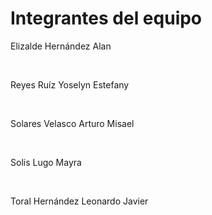 <h1>Integrantes del equipo</h1>
<p>Elizalde Hernández Alan</p><br>
<p>Reyes Ruíz Yoselyn Estefany</p><br>
<p>Solares Velasco Arturo Misael</p><br>
<p>Solis Lugo Mayra</p><br>
<p>Toral Hernández Leonardo Javier</p><br>